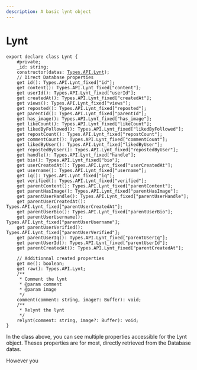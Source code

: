 ```yaml
---
description: A basic lynt object
---
```


# Lynt

<pre class="language-typescript"><code class="lang-typescript">export declare class Lynt {
    #private;
    _id: string;
    constructor(datas: <a data-footnote-ref href="#user-content-fn-1">Types.API.Lynt</a>);
    // Direct Database properties
    get id(): Types.API.Lynt_fixed["id"];
    get content(): Types.API.Lynt_fixed["content"];
    get userId(): Types.API.Lynt_fixed["userId"];
    get createdAt(): Types.API.Lynt_fixed["createdAt"];
    get views(): Types.API.Lynt_fixed["views"];
    get reposted(): Types.API.Lynt_fixed["reposted"];
    get parentId(): Types.API.Lynt_fixed["parentId"];
    get has_image(): Types.API.Lynt_fixed["has_image"];
    get likeCount(): Types.API.Lynt_fixed["likeCount"];
    get likedByFollowed(): Types.API.Lynt_fixed["likedByFollowed"];
    get repostCount(): Types.API.Lynt_fixed["repostCount"];
    get commentCount(): Types.API.Lynt_fixed["commentCount"];
    get likedByUser(): Types.API.Lynt_fixed["likedByUser"];
    get repostedByUser(): Types.API.Lynt_fixed["repostedByUser"];
    get handle(): Types.API.Lynt_fixed["handle"];
    get bio(): Types.API.Lynt_fixed["bio"];
    get userCreatedAt(): Types.API.Lynt_fixed["userCreatedAt"];
    get username(): Types.API.Lynt_fixed["username"];
    get iq(): Types.API.Lynt_fixed["iq"];
    get verified(): Types.API.Lynt_fixed["verified"];
    get parentContent(): Types.API.Lynt_fixed["parentContent"];
    get parentHasImage(): Types.API.Lynt_fixed["parentHasImage"];
    get parentUserHandle(): Types.API.Lynt_fixed["parentUserHandle"];
    get parentUserCreatedAt(): Types.API.Lynt_fixed["parentUserCreatedAt"];
    get parentUserBio(): Types.API.Lynt_fixed["parentUserBio"];
    get parentUserUsername(): Types.API.Lynt_fixed["parentUserUsername"];
    get parentUserVerified(): Types.API.Lynt_fixed["parentUserVerified"];
    get parentUserIq(): Types.API.Lynt_fixed["parentUserIq"];
    get parentUserId(): Types.API.Lynt_fixed["parentUserId"];
    get parentCreatedAt(): Types.API.Lynt_fixed["parentCreatedAt"];
    
    // Additionnal created properties    
    get me(): boolean;
    get raw(): Types.API.Lynt;
    /**
     * Comment the lynt
     * @param comment
     * @param image
     */
    comment(comment: string, image?: Buffer): void;
    /**
     * Relynt the lynt
     */
    relynt(comment: string, image?: Buffer): void;
}
</code></pre>

In the class above, you can see multiple properties accessible for the Lynt object. Theses properties are for most, directly retrieved from the Database datas.

However you

[^1]: 
